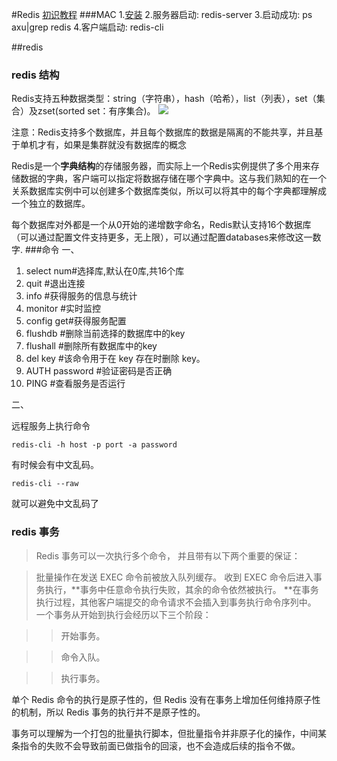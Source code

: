 #Redis
[初识教程](http://www.runoob.com/redis/redis-tutorial.html)
###MAC
1.[安装](https://blog.csdn.net/jason_m_ho/article/details/80007330)
2.服务器启动:
  redis-server
3.启动成功:
  ps axu|grep redis
4.客户端启动:
  redis-cli
  
##redis
### redis 结构
Redis支持五种数据类型：string（字符串），hash（哈希），list（列表），set（集合）及zset(sorted set：有序集合)。
![](../img/redis.png)

注意：Redis支持多个数据库，并且每个数据库的数据是隔离的不能共享，并且基于单机才有，如果是集群就没有数据库的概念


Redis是一个**字典结构**的存储服务器，而实际上一个Redis实例提供了多个用来存储数据的字典，客户端可以指定将数据存储在哪个字典中。这与我们熟知的在一个关系数据库实例中可以创建多个数据库类似，所以可以将其中的每个字典都理解成一个独立的数据库。

每个数据库对外都是一个从0开始的递增数字命名，Redis默认支持16个数据库（可以通过配置文件支持更多，无上限），可以通过配置databases来修改这一数字.
###命令
一、

1. select num#选择库,默认在0库,共16个库
2. quit      #退出连接
3. info      #获得服务的信息与统计
4. monitor   #实时监控
5. config get#获得服务配置
6. flushdb   #删除当前选择的数据库中的key
7. flushall  #删除所有数据库中的key
8. del key   #该命令用于在 key 存在时删除 key。
9. AUTH password #验证密码是否正确
10. PING    #查看服务是否运行

二、

远程服务上执行命令

	redis-cli -h host -p port -a password

有时候会有中文乱码。
	
	redis-cli --raw
就可以避免中文乱码了

### redis 事务
>Redis 事务可以一次执行多个命令， 并且带有以下两个重要的保证：

>批量操作在发送 EXEC 命令前被放入队列缓存。
收到 EXEC 命令后进入事务执行，**事务中任意命令执行失败，其余的命令依然被执行。
**在事务执行过程，其他客户端提交的命令请求不会插入到事务执行命令序列中。
一个事务从开始到执行会经历以下三个阶段：

>>开始事务。

>>命令入队。

>>执行事务。
  
  单个 Redis 命令的执行是原子性的，但 Redis 没有在事务上增加任何维持原子性的机制，所以 Redis 事务的执行并不是原子性的。

事务可以理解为一个打包的批量执行脚本，但批量指令并非原子化的操作，中间某条指令的失败不会导致前面已做指令的回滚，也不会造成后续的指令不做。

